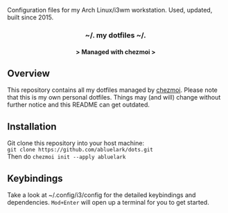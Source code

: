 Configuration files for my Arch Linux/i3wm workstation.
Used, updated, built since 2015.

<div align="center">

### ~/. my dotfiles ~/.&nbsp;

#### \> Managed with chezmoi >&nbsp;

</div>

## Overview
This repository contains all my dotfiles managed by [chezmoi](https://github.com/twpayne/chezmoi).
Please note that this is my own personal dotfiles.
Things may (and will) change without further notice and this README can get outdated.

## Installation
Git clone this repository into your host machine:   
`git clone https://github.com/abluelark/dots.git`   
Then do `chezmoi init --apply abluelark`   

## Keybindings
Take a look at ~/.config/i3/config for the detailed keybindings and dependencies. 
`Mod+Enter` will open up a terminal for you to get started.
